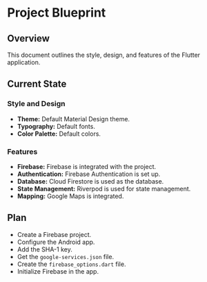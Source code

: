 # Project Blueprint

## Overview

This document outlines the style, design, and features of the Flutter application.

## Current State

### Style and Design

* **Theme:** Default Material Design theme.
* **Typography:** Default fonts.
* **Color Palette:** Default colors.

### Features

* **Firebase:** Firebase is integrated with the project.
* **Authentication:** Firebase Authentication is set up.
* **Database:** Cloud Firestore is used as the database.
* **State Management:** Riverpod is used for state management.
* **Mapping:** Google Maps is integrated.

## Plan

* Create a Firebase project.
* Configure the Android app.
* Add the SHA-1 key.
* Get the `google-services.json` file.
* Create the `firebase_options.dart` file.
* Initialize Firebase in the app.

